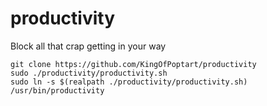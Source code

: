 # productivity
Block all that crap getting in your way


```
git clone https://github.com/KingOfPoptart/productivity
sudo ./productivity/productivity.sh
sudo ln -s $(realpath ./productivity/productivity.sh) /usr/bin/productivity
```
